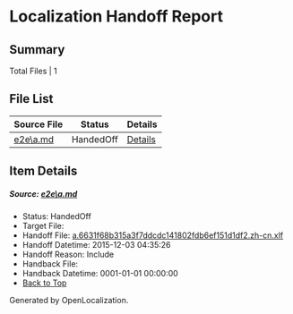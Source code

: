# <a name='report-top'></a> Localization Handoff Report

## Summary
 Total Files | 1

## File List
 Source File | Status | Details 
 ----------- | ------ | ------- 
 [e2e\a.md](https://github.com/OpenLocalizationTest/oltest/blob/75c561aecde2288911510a92b217cd1db3170895/e2e/a.md) | HandedOff | [Details](#7fd1314f523de18715ce0f5b868409150176924b1)

## Item Details
##### <a name='7fd1314f523de18715ce0f5b868409150176924b1'></a> Source: [e2e\a.md](https://github.com/OpenLocalizationTest/oltest/blob/75c561aecde2288911510a92b217cd1db3170895/e2e/a.md)
* Status: HandedOff
* Target File: 
* Handoff File: [a.6631f68b315a3f7ddcdc141802fdb6ef151d1df2.zh-cn.xlf](https://github.com/OpenLocalizationTestOrg/olhandoff/blob/92b63b02be59675127aabc452f34a49758208f77/ol-handoff/OpenLocalizationTestOrg/oltest.zh-cn/yanz/a.6631f68b315a3f7ddcdc141802fdb6ef151d1df2.zh-cn.xlf)
* Handoff Datetime: 2015-12-03 04:35:26
* Handoff Reason: Include
* Handback File: 
* Handback Datetime: 0001-01-01 00:00:00
* [Back to Top](#report-top)


Generated by OpenLocalization.
